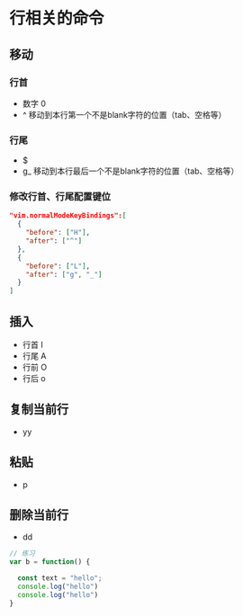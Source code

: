 # 行相关的命令

## 移动

### 行首
* 数字 0
* ^ 移动到本行第一个不是blank字符的位置（tab、空格等）

### 行尾
* $
* g_ 移动到本行最后一个不是blank字符的位置（tab、空格等） 

### 修改行首、行尾配置键位
```json
"vim.normalModeKeyBindings":[
  {
    "before": ["H"],
    "after": ["^"]
  },
  {
    "before": ["L"],
    "after": ["g", "_"]
  }
]
```

## 插入
* 行首 I
* 行尾 A
* 行前 O
* 行后 o

## 复制当前行
* yy
  
## 粘贴
* p
 
## 删除当前行
* dd


```javascript
// 练习
var b = function() {

  const text = "hello";   
  console.log("hello")
  console.log("hello")
}
```